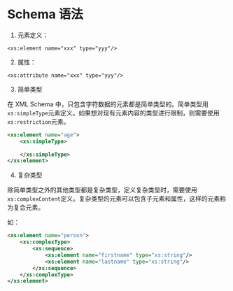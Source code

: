 # Schema 语法

1. 元素定义：

`<xs:element name="xxx" type="yyy"/>`

2. 属性：

`<xs:attribute name="xxx" type="yyy"/>`

3. 简单类型

在 XML Schema 中，只包含字符数据的元素都是简单类型的。简单类型用`xs:simpleType`元素定义。如果想对现有元素内容的类型进行限制，则需要使用 `xs:restriction`元素。

```xml
<xs:element name="age">
    <xs:simpleType>
        
    </xs:simpleType>
</xs:element>
```

4. 复杂类型

除简单类型之外的其他类型都是复杂类型，定义复杂类型时，需要使用`xs:complexContent`定义。复杂类型的元素可以包含子元素和属性，这样的元素称为复合元素。

如：
```xml
<xs:element name="person">
    <xs:complexType>
        <xs:sequence>
            <xs:element name="firstname" type="xs:string"/>
            <xs:element name="lastname" type="xs:string"/>
        </xs:sequence>
    </xs:complexType>
</xs:element>
```